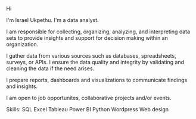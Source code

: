 Hi

I'm Israel Ukpethu. I'm a data analyst.

I am responsible for collecting, organizing, analyzing, and interpreting data sets to provide insights and support for decision making within an organization.

I gather data from various sources such as databases, spreadsheets, surveys, or APIs. I ensure the data quality and integrity by validating and cleaning the data if the need arises.

I prepare reports, dashboards and visualizations to communicate findings and insights.

I am open to job opportunites, collaborative projects and/or events.

Skills:
SQL
Excel
Tableau
Power BI
Python
Wordpress Web design

<!---
zinotheanalyst/zinotheanalyst is a ✨ special ✨ repository because its `README.md` (this file) appears on your GitHub profile.
You can click the Preview link to take a look at your changes.
--->
